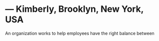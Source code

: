 # — Kimberly, Brooklyn, New York, USA

An organization works to help employees have the right balance between